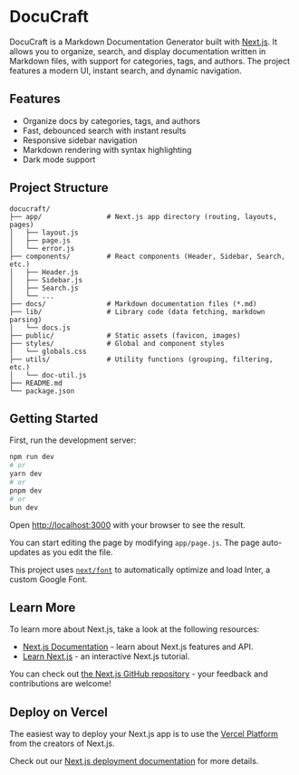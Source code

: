 # DocuCraft

DocuCraft is a Markdown Documentation Generator built with [Next.js](https://nextjs.org/). It allows you to organize, search, and display documentation written in Markdown files, with support for categories, tags, and authors. The project features a modern UI, instant search, and dynamic navigation.

## Features

- Organize docs by categories, tags, and authors
- Fast, debounced search with instant results
- Responsive sidebar navigation
- Markdown rendering with syntax highlighting
- Dark mode support

## Project Structure

```
docucraft/
├── app/                # Next.js app directory (routing, layouts, pages)
│   ├── layout.js
│   ├── page.js
│   └── error.js
├── components/         # React components (Header, Sidebar, Search, etc.)
│   ├── Header.js
│   ├── Sidebar.js
│   ├── Search.js
│   └── ...
├── docs/               # Markdown documentation files (*.md)
├── lib/                # Library code (data fetching, markdown parsing)
│   └── docs.js
├── public/             # Static assets (favicon, images)
├── styles/             # Global and component styles
│   └── globals.css
├── utils/              # Utility functions (grouping, filtering, etc.)
│   └── doc-util.js
├── README.md
└── package.json
```

## Getting Started

First, run the development server:

```bash
npm run dev
# or
yarn dev
# or
pnpm dev
# or
bun dev
```

Open [http://localhost:3000](http://localhost:3000) with your browser to see the result.

You can start editing the page by modifying `app/page.js`. The page auto-updates as you edit the file.

This project uses [`next/font`](https://nextjs.org/docs/basic-features/font-optimization) to automatically optimize and load Inter, a custom Google Font.

## Learn More

To learn more about Next.js, take a look at the following resources:

- [Next.js Documentation](https://nextjs.org/docs) - learn about Next.js features and API.
- [Learn Next.js](https://nextjs.org/learn) - an interactive Next.js tutorial.

You can check out [the Next.js GitHub repository](https://github.com/vercel/next.js/) - your feedback and contributions are welcome!

## Deploy on Vercel

The easiest way to deploy your Next.js app is to use the [Vercel Platform](https://vercel.com/new?utm_medium=default-template&filter=next.js&utm_source=create-next-app&utm_campaign=create-next-app-readme) from the creators of Next.js.

Check out our [Next.js deployment documentation](https://nextjs.org/docs/deployment) for more details.
